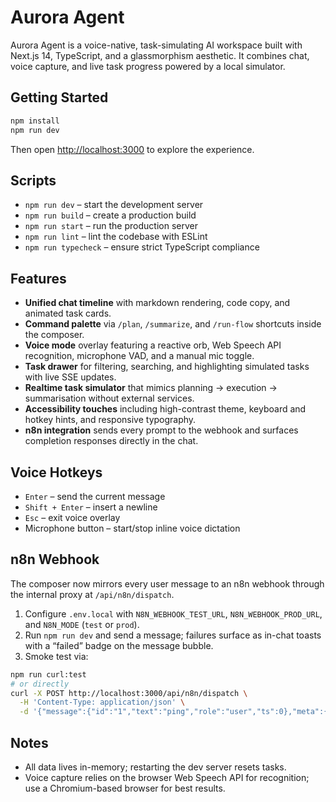 # Aurora Agent

Aurora Agent is a voice-native, task-simulating AI workspace built with Next.js 14, TypeScript, and a glassmorphism aesthetic. It combines chat, voice capture, and live task progress powered by a local simulator.

## Getting Started

```bash
npm install
npm run dev
```

Then open [http://localhost:3000](http://localhost:3000) to explore the experience.

## Scripts

- `npm run dev` – start the development server
- `npm run build` – create a production build
- `npm run start` – run the production server
- `npm run lint` – lint the codebase with ESLint
- `npm run typecheck` – ensure strict TypeScript compliance

## Features

- **Unified chat timeline** with markdown rendering, code copy, and animated task cards.
- **Command palette** via `/plan`, `/summarize`, and `/run-flow` shortcuts inside the composer.
- **Voice mode** overlay featuring a reactive orb, Web Speech API recognition, microphone VAD, and a manual mic toggle.
- **Task drawer** for filtering, searching, and highlighting simulated tasks with live SSE updates.
- **Realtime task simulator** that mimics planning → execution → summarisation without external services.
- **Accessibility touches** including high-contrast theme, keyboard and hotkey hints, and responsive typography.
- **n8n integration** sends every prompt to the webhook and surfaces completion responses directly in the chat.

## Voice Hotkeys

- `Enter` – send the current message
- `Shift + Enter` – insert a newline
- `Esc` – exit voice overlay
- Microphone button – start/stop inline voice dictation

## n8n Webhook

The composer now mirrors every user message to an n8n webhook through the internal proxy at `/api/n8n/dispatch`.

1. Configure `.env.local` with `N8N_WEBHOOK_TEST_URL`, `N8N_WEBHOOK_PROD_URL`, and `N8N_MODE` (`test` or `prod`).
2. Run `npm run dev` and send a message; failures surface as in-chat toasts with a “failed” badge on the message bubble.
3. Smoke test via:

```bash
npm run curl:test
# or directly
curl -X POST http://localhost:3000/api/n8n/dispatch \
  -H 'Content-Type: application/json' \
  -d '{"message":{"id":"1","text":"ping","role":"user","ts":0},"meta":{"client":"web"}}'
```

## Notes

- All data lives in-memory; restarting the dev server resets tasks.
- Voice capture relies on the browser Web Speech API for recognition; use a Chromium-based browser for best results.

